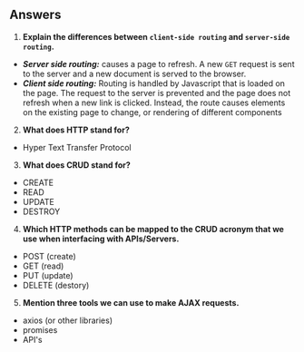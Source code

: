 ## Answers

1. **Explain the differences between `client-side routing` and `server-side routing`.**
  * **_Server side routing:_** causes a page to refresh. A new `GET` request is sent to the server and a new document is served to the browser.
  * **_Client side routing:_** Routing is handled by Javascript that is loaded on the page. The request to the server is prevented and the page does not refresh when a new link is clicked. Instead, the route causes elements on the existing page to change, or rendering of different components 

2. **What does HTTP stand for?** 
  * Hyper Text Transfer Protocol

3. **What does CRUD stand for?** 
  * CREATE
  * READ
  * UPDATE
  * DESTROY

4. **Which HTTP methods can be mapped to the CRUD acronym that we use when interfacing with APIs/Servers.**
  * POST    (create)
  * GET     (read)
  * PUT     (update)
  * DELETE  (destory)

5. **Mention three tools we can use to make AJAX requests.**
  * axios (or other libraries)
  * promises
  * API's